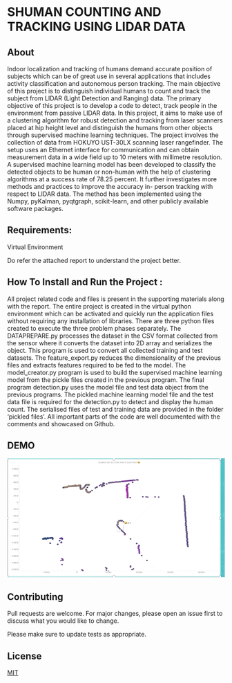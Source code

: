 # SHUMAN COUNTING AND TRACKING USING LIDAR DATA

## About

Indoor localization and tracking of humans demand accurate position of subjects which can be of great use in several applications that includes activity classification and autonomous person tracking. The main objective of this project is to distinguish individual humans to count and track the subject from LIDAR (Light Detection and Ranging) data. The primary objective of this project is to develop a code to detect, track people in the environment from passive LIDAR data.
In this project, it aims to make use of a clustering algorithm for robust detection and tracking from laser scanners placed at hip height level and distinguish the humans from other objects through supervised machine learning techniques. The project involves the collection of data from HOKUYO UST-30LX scanning laser rangefinder. The setup uses an Ethernet interface for communication and can obtain measurement data in a wide field up to 10 meters with millimetre resolution.
A supervised machine learning model has been developed to classify the detected objects to be human or non-human with the help of clustering algorithms at a success rate of 78.25 percent. It further investigates more methods and practices to improve the accuracy in- person tracking with respect to LIDAR data. The method has been implemented using the Numpy, pyKalman, pyqtgraph, scikit-learn, and other publicly available software packages.


## Requirements:

Virtual Environment 

Do refer the attached report to understand the project better.

## How To Install and Run the Project :


All project related code and files is present in the supporting materials along with the report. The entire project is created in the virtual python environment which can be activated and quickly run the application files without requiring any installation of libraries. There are three python files created to execute the three problem phases separately. The DATAPREPARE.py processes the dataset in the CSV format collected from the sensor where it converts the dataset into 2D array and serializes the object. This program is used to convert all collected training and test datasets. The feature_export.py reduces the dimensionality of the previous files and extracts features required to be fed to the model. The model_creator.py program is used to build the supervised machine learning model from the pickle files created in the previous program. The final program detection.py uses the model file and test data object from the previous programs. The pickled machine learning model file and the test data file is required for the detection.py to detect and display the human count. The serialised files of test and training data are provided in the folder ‘pickled files’. All important parts of the code are well documented with the comments and showcased on Github.

## DEMO

![](demo.gif)


## Contributing 

Pull requests are welcome. For major changes, please open an issue first to discuss what you would like to change.

Please make sure to update tests as appropriate.

## License
[MIT](https://choosealicense.com/licenses/mit/)
